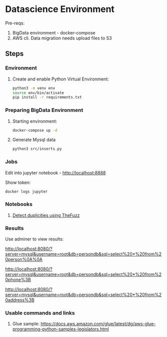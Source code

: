 # Datascience Environment

Pre-reqs:

1. BigData environment - docker-compose
2. AWS cli. Data migration needs upload files to S3

## Steps

### Environment

   1. Create and enable Python Virtual Environment:

      ```sh
      python3 -m venv env
      source env/bin/activate
      pip install -r requirements.txt
      ```

### Preparing BigData Environment

1. Starting environment:

   ```sh
   docker-compose up -d
   ```

1. Generate Mysql data

   ```sh
   python3 src/inserts.py
   ```

### Jobs

Edit into jupyter notebook - <http://localhost:8888>

Show token:

```sh
docker logs jupyter 
```

### Notebooks

1. [Detect duplicities using TheFuzz](https://github.com/ortisan/datascience-environment/blob/main/duplicities/notebooks/DuplicitiesTheFuzz.ipynb)

### Results

Use adminer to view results:

<http://localhost:8080/?server=mysql&username=root&db=persondb&sql=select%20*%20from%20person%0A%0A>

<http://localhost:8080/?server=mysql&username=root&db=persondb&sql=select%20*%20from%20phone%3B>

<http://localhost:8080/?server=mysql&username=root&db=persondb&sql=select%20*%20from%20address%3B>

### Usable commands and links

1. Glue sample:
<https://docs.aws.amazon.com/glue/latest/dg/aws-glue-programming-python-samples-legislators.html>
